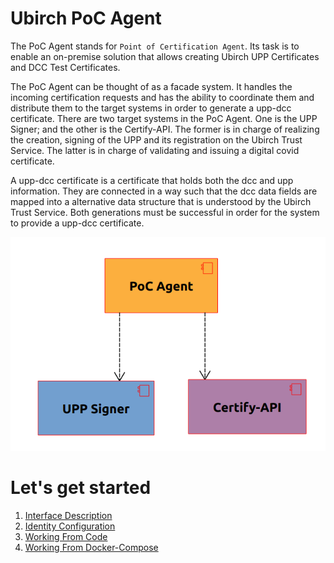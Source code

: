 # Ubirch PoC Agent

The PoC Agent stands for `Point of Certification Agent`. Its task is to enable an on-premise solution that allows creating Ubirch UPP Certificates and DCC Test Certificates.

The PoC Agent can be thought of as a facade system. It handles the incoming certification requests and has the ability to coordinate them and distribute them to the target systems in order to generate a upp-dcc certificate. There are two target systems in the PoC Agent. One is the UPP Signer; and the other is the Certify-API. The former is in charge of realizing the creation, signing of the UPP and its registration on the Ubirch Trust Service. The latter is in charge of validating and issuing a digital covid certificate. 

A upp-dcc certificate is a certificate that holds both the dcc and upp information. They are connected in a way such that the dcc data fields are mapped into a alternative data structure that is understood by the Ubirch Trust Service. Both generations must be successful in order for the system to provide a upp-dcc certificate.

![Description](./assets/poc_agent.png)

# Let's get started

1. [Interface Description](./docs/interface_description.md)
2. [Identity Configuration](./docs/identity_configuration.md)
3. [Working From Code](./docs/working_from_code.md)
4. [Working From Docker-Compose](./docs/working_from_docker_compose.md)
